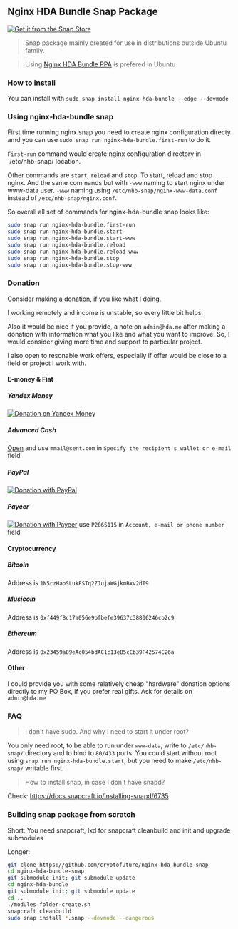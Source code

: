 ## Nginx HDA Bundle Snap Package
[![Get it from the Snap Store](https://snapcraft.io/static/images/badges/en/snap-store-white.svg)](https://snapcraft.io/nginx-hda-bundle)
>Snap package mainly created for use in distributions outside Ubuntu family. 

>Using [Nginx HDA Bundle PPA](https://launchpad.net/~hda-me/+archive/ubuntu/nginx-stable) is prefered in Ubuntu
### How to install
You can install with `sudo snap install nginx-hda-bundle --edge --devmode`
### Using nginx-hda-bundle snap
First time running nginx snap you need to create nginx configuration directy amd you can use `sudo snap run nginx-hda-bundle.first-run`
to do it.

`First-run` command would create nginx configuration directory in `/etc/nhb-snap/ location.

Other commands are `start`, `reload` and `stop`. To start, reload and stop nginx. And the same commands but with `-www` naming to start nginx under www-data user.
`-www` naming using `/etc/nhb-snap/nginx-www-data.conf` instead of `/etc/nhb-snap/nginx.conf`.

So overall all set of commands for nginx-hda-bundle snap looks like:

```bash
sudo snap run nginx-hda-bundle.first-run
sudo snap run nginx-hda-bundle.start
sudo snap run nginx-hda-bundle.start-www
sudo snap run nginx-hda-bundle.reload
sudo snap run nginx-hda-bundle.reload-www
sudo snap run nginx-hda-bundle.stop
sudo snap run nginx-hda-bundle.stop-www
```

### Donation

Consider making a donation, if you like what I doing.

I working remotely and income is unstable, so every little bit helps.

Also it would be nice if you provide, a note on `admin@hda.me` after making a donation with information what you like and what you want to improve. So, I would consider giving more time and support to particular project.

I also open to resonable work offers, especially if offer would be close to a field or project I work with.

#### E-money & Fiat

##### Yandex Money
[![Donation on Yandex Money](https://money.yandex.ru/i/shop/apple-touch-icon-72x72.png)](https://money.yandex.ru/to/410015241627045)
##### Advanced Cash
[Open](https://wallet.advcash.com/pages/transfer/wallet) and use `mmail@sent.com` in `Specify the recipient's wallet or e-mail` field
##### PayPal
[![Donation with PayPal](https://www.paypalobjects.com/webstatic/icon/pp72.png)](https://paypal.me/hdadonation)
##### Payeer
[![Donation with Payeer](https://payeer.com/bitrix/templates/difiz_account_new/img/logo-img.svg)](https://payeer.com/en/account/send/) use `P2865115` in `Account, e-mail or phone number` field

#### Cryptocurrency

##### Bitcoin
Address is `1N5czHaoSLukFSTq2ZJujaWGjkmBxv2dT9`
##### Musicoin 
Address is `0xf449f8c17a056e9bfbefe39637c38806246cb2c9`
##### Ethereum
Address is `0x23459a89eAc054bdAC1c13eB5cCb39F42574C26a`

#### Other 

I could provide you with some relatively cheap "hardware" donation options directly to my PO Box, if you prefer real gifts. Ask for details on `admin@hda.me`

### FAQ

> I don't have sudo. And why I need to start it under root?

You only need root, to be able to run under `www-data`, write to `/etc/nhb-snap/` directory and to bind to `80/433` ports. You could start without root using
`snap run nginx-hda-bundle.start`, but you need to make `/etc/nhb-snap/` writable first.

> How to install snap, in case I don't have snapd?

Check: https://docs.snapcraft.io/installing-snapd/6735

### Building snap package from scratch

Short: You need snapcraft, lxd for snapcraft cleanbuild and init and upgrade submodules

Longer:

```bash
git clone https://github.com/cryptofuture/nginx-hda-bundle-snap
cd nginx-hda-bundle-snap
git submodule init; git submodule update
cd nginx-hda-bundle
git submodule init; git submodule update
cd ..
./modules-folder-create.sh
snapcraft cleanbuild
sudo snap install *.snap --devmode --dangerous
```
